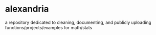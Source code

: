# alexandria
a repository dedicated to cleaning, documenting, and publicly uploading functions/projects/examples for math/stats
